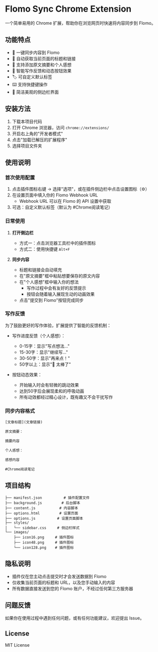 # Flomo Sync Chrome Extension

一个简单易用的 Chrome 扩展，帮助你在浏览网页时快速将内容同步到 Flomo。

## 功能特点

- 🚀 一键同步内容到 Flomo
- 📝 自动获取当前页面的标题和链接
- 📌 支持添加原文摘要和个人感想
- 🎯 智能写作反馈和动态按钮效果
- 🏷️ 可自定义默认标签
- ⌨️ 支持快捷键操作
- 🎨 简洁美观的侧边栏界面

## 安装方法

1. 下载本项目代码
2. 打开 Chrome 浏览器，访问 `chrome://extensions/`
3. 开启右上角的"开发者模式"
4. 点击"加载已解压的扩展程序"
5. 选择项目文件夹

## 使用说明

### 首次使用配置

1. 点击插件图标右键 -> 选择"选项"，或在插件侧边栏中点击设置图标（⚙️）
2. 在设置页面中填入你的 Flomo Webhook URL
   - Webhook URL 可以在 Flomo 的 API 设置中获取
3. 可选：自定义默认标签（默认为 #Chrome阅读笔记）

### 日常使用

1. **打开侧边栏**
   - 方式一：点击浏览器工具栏中的插件图标
   - 方式二：使用快捷键 `Alt+F`

2. **同步内容**
   - 标题和链接会自动填充
   - 在"原文摘要"框中粘贴想要保存的原文内容
   - 在"个人感想"框中输入你的想法
     - 写作过程中会有友好的反馈提示
     - 按钮会随着输入展现生动的动画效果
   - 点击"提交到 Flomo"按钮完成同步

### 写作反馈

为了鼓励更好的写作体验，扩展提供了智能的反馈机制：

- 写作进度反馈（个人感想）：
  - 0-15字：显示"写点想法..."
  - 15-30字：显示"继续写..."
  - 30-50字：显示"再来点！"
  - 50字以上：显示"🎉 太棒了"

- 按钮动态效果：
  - 开始输入时会有轻微的跳动效果
  - 达到50字后会展现柔和的呼吸动画
  - 所有动效都经过精心设计，既有趣又不会干扰写作

### 同步内容格式

```
[文章标题](文章链接)

原文摘要：

摘要内容

个人感想：

感想内容

#Chrome阅读笔记
```

## 项目结构

```
├── manifest.json          # 插件配置文件
├── background.js         # 后台脚本
├── content.js           # 内容脚本
├── options.html         # 设置页面
├── options.js          # 设置页面脚本
├── styles/
│   └── sidebar.css     # 侧边栏样式
└── images/
    ├── icon16.png     # 插件图标
    ├── icon48.png     # 插件图标
    └── icon128.png    # 插件图标
```

## 隐私说明

- 插件仅在您主动点击提交时才会发送数据到 Flomo
- 仅收集当前页面的标题和 URL，以及您手动输入的内容
- 所有数据直接发送到您的 Flomo 账户，不经过任何第三方服务器

## 问题反馈

如果你在使用过程中遇到任何问题，或有任何功能建议，欢迎提出 Issue。

## License

MIT License
